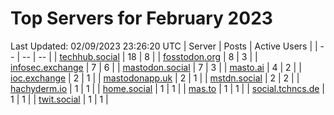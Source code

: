 # Top Servers for February 2023
Last Updated: 02/09/2023 23:26:20 UTC
| Server | Posts | Active Users |
| -- | -- | -- |
| [techhub.social](https://techhub.social/tags/PowerShell) | 18 | 8 |
| [fosstodon.org](https://fosstodon.org/tags/PowerShell) | 8 | 3 |
| [infosec.exchange](https://infosec.exchange/tags/PowerShell) | 7 | 6 |
| [mastodon.social](https://mastodon.social/tags/PowerShell) | 7 | 3 |
| [masto.ai](https://masto.ai/tags/PowerShell) | 4 | 2 |
| [ioc.exchange](https://ioc.exchange/tags/PowerShell) | 2 | 1 |
| [mastodonapp.uk](https://mastodonapp.uk/tags/PowerShell) | 2 | 1 |
| [mstdn.social](https://mstdn.social/tags/PowerShell) | 2 | 2 |
| [hachyderm.io](https://hachyderm.io/tags/PowerShell) | 1 | 1 |
| [home.social](https://home.social/tags/PowerShell) | 1 | 1 |
| [mas.to](https://mas.to/tags/PowerShell) | 1 | 1 |
| [social.tchncs.de](https://social.tchncs.de/tags/PowerShell) | 1 | 1 |
| [twit.social](https://twit.social/tags/PowerShell) | 1 | 1 |
